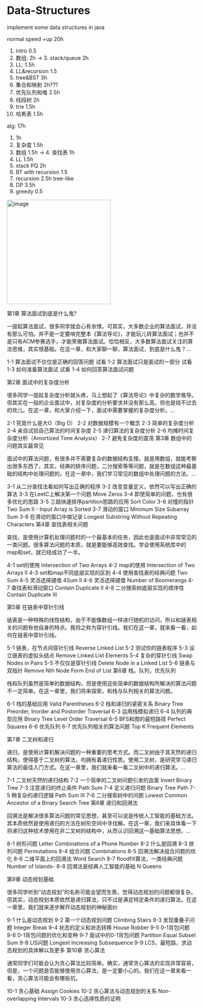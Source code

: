 # Data-Structures
implement some data structures in java

normal speed +up 20h
1. intro 0.5
2. 数组: 2h
-> 3. stack/queue 2h
4. LL: 1.5h
5. LL&recursion 1.5
6. tree&BST 3h
7. 集合和映射 2h???
8. 优先队列和堆 2.5h
9. 线段树 2h
10. trie 1.5h
11. 哈希表 1.5h


alg: 17h
1. 1h
2. 复杂度 1.5h
3. 数组 1.5h
-> 4. 查找表 1h
5. LL  1.5h
6. stack PQ 2h
7. BT with recursion 1.5
8. recursion 2.5h tree-like
9. DP 3.5h
10. greedy 0.5
<img width="276" alt="image" src="https://github.com/user-attachments/assets/5ac5416d-b3d1-48e5-b30f-4aa1bc809aff">

第1章 算法面试到底是什么鬼?

一提起算法面试，很多同学就会心有余悸。可其实，大多数企业的算法面试，并没有那么可怕。并不是一定要啃完整本《算法导论》，才能玩儿转算法面试；也并不是只有ACM参赛选手，才能笑傲算法面试。恰恰相反，大多数算法面试关注的算法思维，其实很基础。在这一章，和大家聊一聊，算法面试，到底是什么鬼？...

1-1 算法面试不仅仅是正确的回答问题 试看
1-2 算法面试只是面试的一部分 试看
1-3 如何准备算法面试 试看
1-4 如何回答算法面试问题

第2章 面试中的复杂度分析

很多同学一提起复杂度分析就头疼，马上想起了《算法导论》中复杂的数学推导。但其实在一般的企业面试中，对复杂度的分析要求并没有那么高，但也是绕不过去的坎儿。在这一章，和大家介绍一下，面试中需要掌握的复杂度分析。...

2-1 究竟什么是大O（Big O）
2-2 对数据规模有一个概念
2-3 简单的复杂度分析
2-4 亲自试验自己算法的时间复杂度
2-5 递归算法的复杂度分析
2-6 均摊时间复杂度分析（Amortized Time Analysis）
2-7 避免复杂度的震荡
第3章 数组中的问题其实最常见

面试中的算法问题，有很多并不需要复杂的数据结构支撑。就是用数组，就能考察出很多东西了。其实，经典的排序问题，二分搜索等等问题，就是在数组这种最基础的结构中处理问题的。在这一章中，我们学习常见的数组中处理问题的方法。...

3-1 从二分查找法看如何写出正确的程序
3-2 改变变量定义，依然可以写出正确的算法
3-3 在LeetC上解决第一个问题 Move Zeros
3-4 即使简单的问题，也有很多优化的思路
3-5 三路快速排序partition思路的应用 Sort Color
3-6 对撞的指针 Two Sum II - Input Array is Sorted
3-7 滑动的窗口 Minimum Size Subarray Sum
3-8 在滑动的窗口中做记录 Longest Substring Without Repeating Characters
第4章 查找表相关问题

查找，是使用计算机处理问题时的一个最基本的任务，因此也是面试中非常常见的一类问题。很多算法问题的本质，就是要能够高效查找。学会使用系统库中的map和set，就已经成功了一半。

4-1 set的使用 Intersection of Two Arrays
4-2 map的使用 Intersection of Two Arrays II
4-3 set和map不同底层实现的区别
4-4 使用查找表的经典问题 Two Sum
4-5 灵活选择键值 4Sum II
4-6 灵活选择键值 Number of Boomerangs
4-7 查找表和滑动窗口 Contain Duplicate II
4-8 二分搜索树底层实现的顺序性 Contain Duplicate III

第5章 在链表中穿针引线

链表是一种特殊的线性结构，由于不能像数组一样进行随机的访问，所以和链表相关的问题有他自身的特点。我将之称为穿针引线。我们在这一章，就来看一看，如何在链表中穿针引线。

5-1 链表，在节点间穿针引线 Reverse Linked List
5-2 测试你的链表程序
5-3 设立链表的虚拟头结点 Remove Linked List Elements
5-4 复杂的穿针引线 Swap Nodes in Pairs
5-5 不仅仅是穿针引线 Delete Node in a Linked List
5-6 链表与双指针 Remove Nth Node Form End of List
第6章 栈，队列，优先队列

栈和队列虽然是简单的数据结构，但是使用这些简单的数据结构所解决的算法问题不一定简单。在这一章里，我们将来探索，和栈与队列相关的算法问题。

6-1 栈的基础应用 Valid Parentheses
6-2 栈和递归的紧密关系 Binary Tree Preorder, Inorder and Postorder Traversal
6-3 运用栈模拟递归
6-4 队列的典型应用 Binary Tree Level Order Traversal
6-5 BFS和图的最短路径 Perfect Squares
6-6 优先队列
6-7 优先队列相关的算法问题 Top K Frequent Elements

第7章 二叉树和递归

递归，是使用计算机解决问题的一种重要的思考方式。而二叉树由于其天然的递归结构，使得基于二叉树的算法，均拥有着递归性质。使用二叉树，是研究学习递归算法的最佳入门方式。在这一章里，我们就来看一看二叉树中的递归算法。...

7-1 二叉树天然的递归结构
7-2 一个简单的二叉树问题引发的血案 Invert Binary Tree
7-3 注意递归的终止条件 Path Sum
7-4 定义递归问题 Binary Tree Path
7-5 稍复杂的递归逻辑 Path Sum III
7-6 二分搜索树中的问题 Lowest Common Ancestor of a Binary Search Tree
第8章 递归和回溯法

回溯法是解决很多算法问题的常见思想，甚至可以说是传统人工智能的基础方法。其本质依然是使用递归的方法在树形空间中寻找解。在这一章，我们来具体看一下将递归这种技术使用在非二叉树的结构中，从而认识回溯这一基础算法思想。...

8-1 树形问题 Letter Combinations of a Phone Number
8-2 什么是回溯
8-3 排列问题 Permutations
8-4 组合问题 Combinations
8-5 回溯法解决组合问题的优化
8-6 二维平面上的回溯法 Word Search
8-7 floodfill算法，一类经典问题 Number of Islands-
8-8 回溯法是经典人工智能的基础 N Queens

第9章 动态规划基础

很多同学听到“动态规划”的名称可能会望而生畏，觉得动态规划的问题都很复杂。但其实，动态规划本质依然是递归算法，只不过是满足特定条件的递归算法。在这一章里，我们就来逐步解开动态规划的神秘面纱

9-1 什么是动态规划
9-2 第一个动态规划问题 Climbing Stairs
9-3 发现重叠子问题 Integer Break
9-4 状态的定义和状态转移 House Robber
9-5 0-1背包问题
9-6 0-1背包问题的优化和变种
9-7 面试中的0-1背包问题 Partition Equal Subset Sum
9-8 LIS问题 Longest Increasing Subsequence
9-9 LCS，最短路，求动态规划的具体解以及更多
第10章 贪心算法

通常同学们可能会认为贪心算法比较简单。确实，通常贪心算法的实现非常容易，但是，一个问题是否能够使用贪心算法，是一定要小心的。我们在这一章来看一看，贪心算法可能会有哪些坑。

10-1 贪心基础 Assign Cookies
10-2 贪心算法与动态规划的关系 Non-overlapping Intervals
10-3 贪心选择性质的证明

